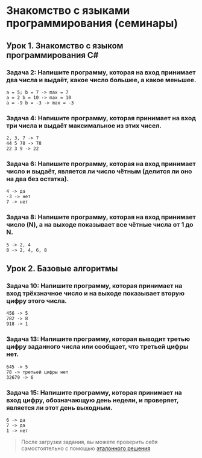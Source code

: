 # Знакомство с языками программирования (семинары)
## Урок 1. Знакомство с языком программирования С#

### **Задача 2: Напишите программу, которая на вход принимает два числа и выдаёт, какое число большее, а какое меньшее.**
```
a = 5; b = 7 -> max = 7
a = 2 b = 10 -> max = 10
a = -9 b = -3 -> max = -3
```
### **Задача 4: Напишите программу, которая принимает на вход три числа и выдаёт максимальное из этих чисел.**
```
2, 3, 7 -> 7
44 5 78 -> 78
22 3 9 -> 22
```
### **Задача 6: Напишите программу, которая на вход принимает число и выдаёт, является ли число чётным (делится ли оно на два без остатка).**
```
4 -> да
-3 -> нет
7 -> нет
```
### **Задача 8: Напишите программу, которая на вход принимает число (N), а на выходе показывает все чётные числа от 1 до N.**
```
5 -> 2, 4
8 -> 2, 4, 6, 8
```
## Урок 2. Базовые алгоритмы

### **Задача 10: Напишите программу, которая принимает на вход трёхзначное число и на выходе показывает вторую цифру этого числа.**
```
456 -> 5
782 -> 8
918 -> 1
```
### **Задача 13: Напишите программу, которая выводит третью цифру заданного числа или сообщает, что третьей цифры нет.**
```
645 -> 5
78 -> третьей цифры нет
32679 -> 6
```
### **Задача 15: Напишите программу, которая принимает на вход цифру, обозначающую день недели, и проверяет, является ли этот день выходным.**
```
6 -> да
7 -> да
1 -> нет
```
>После загрузки задания, вы можете проверить себя самостоятельно с помощью [эталонного решения](https://gbcdn.mrgcdn.ru/uploads/asset/4961655/attachment/89696eb4a14923d82ca5b8f5e6db5fe9.pdf)

